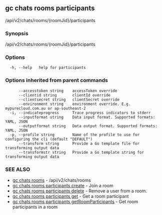 ## gc chats rooms participants

/api/v2/chats/rooms/{roomJid}/participants

### Synopsis

/api/v2/chats/rooms/{roomJid}/participants

### Options

```
  -h, --help   help for participants
```

### Options inherited from parent commands

```
      --accesstoken string    accessToken override
      --clientid string       clientId override
      --clientsecret string   clientSecret override
      --environment string    environment override. E.g. mypurecloud.com.au or ap-southeast-2
  -i, --indicateprogress      Trace progress indicators to stderr
      --inputformat string    Data input format. Supported formats: YAML, JSON
      --outputformat string   Data output format. Supported formats: YAML, JSON
  -p, --profile string        Name of the profile to use for configuring the cli (default "DEFAULT")
      --transform string      Provide a Go template file for transforming output data
      --transformstr string   Provide a Go template string for transforming output data
```

### SEE ALSO

* [gc chats rooms](gc_chats_rooms.html)	 - /api/v2/chats/rooms
* [gc chats rooms participants create](gc_chats_rooms_participants_create.html)	 - Join a room
* [gc chats rooms participants delete](gc_chats_rooms_participants_delete.html)	 - Remove a user from a room.
* [gc chats rooms participants get](gc_chats_rooms_participants_get.html)	 - Get a room participant
* [gc chats rooms participants getRoomParticipants](gc_chats_rooms_participants_getRoomParticipants.html)	 - Get room participants in a room


